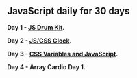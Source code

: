 ## JavaScript daily for 30 days

**Day 1 - [JS Drum Kit](https://eokwukwe.github.io/javascript_30/js_drum_kit/index.html).**

**Day 2 - [JS/CSS Clock](https://eokwukwe.github.io/javascript_30/css_js_clock/index.html).**

**Day 3 - [CSS Variables and JavaScript](https://eokwukwe.github.io/javascript_30/css_variables_and_js/index.html).**

**Day 4 - Array Cardio Day 1.**